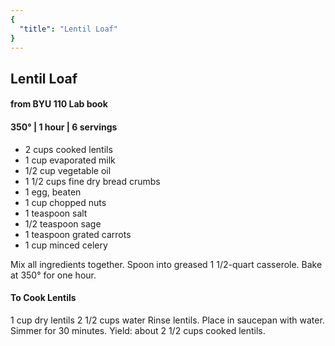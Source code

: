 ```yaml
---
{
  "title": "Lentil Loaf"
}
---
```


## Lentil Loaf
#### from BYU 110 Lab book
#### 350° | 1 hour | 6 servings

- 2 cups cooked lentils
- 1 cup evaporated milk
- 1/2 cup vegetable oil
- 1 1/2 cups fine dry bread crumbs
- 1 egg, beaten
- 1 cup chopped nuts
- 1 teaspoon salt
- 1/2 teaspoon sage
- 1 teaspoon grated carrots
- 1 cup minced celery

Mix all ingredients together. Spoon into greased 1 1/2-quart casserole. Bake at 350° for one hour.

#### To Cook Lentils
1 cup dry lentils
2 1/2 cups water
Rinse lentils. Place in saucepan with water. Simmer for 30 minutes. Yield: about 2 1/2 cups cooked lentils.
